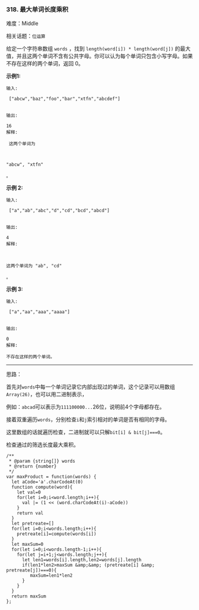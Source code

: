 ### 318. 最大单词长度乘积

难度：Middle

相关话题：`位运算`

给定一个字符串数组 `words` ，找到 `length(word[i]) * length(word[j])` 的最大值，并且这两个单词不含有公共字母。你可以认为每个单词只包含小写字母。如果不存在这样的两个单词，返回 0。



**示例1:** 



```
输入:

 ["abcw","baz","foo","bar","xtfn","abcdef"]


输出:

16 
解释:

 这两个单词为



"abcw", "xtfn"

。
```


**示例 2:** 



```
输入:

 ["a","ab","abc","d","cd","bcd","abcd"]


输出:

4 
解释:



这两个单词为 "ab", "cd"

。
```


**示例 3:** 



```
输入:

 ["a","aa","aaa","aaaa"]


输出:

0 
解释:

不存在这样的两个单词。
```



-----

思路：

首先对`words`中每一个单词记录它内部出现过的单词，这个记录可以用数组`Array(26)`，也可以用二进制表示，

例如：`abcad`可以表示为`111100000...`26位，说明前4个字母都存在。

接着双重遍历`words`，分别检查`i`和`j`索引相对的单词是否有相同的字母。

这里数组的话就遍历检查，二进制就可以只解`bit[i] & bit[j]===0`。

检查通过的筛选长度最大乘积。
```
/**
 * @param {string[]} words
 * @return {number}
 */
var maxProduct = function(words) {
  let aCode='a'.charCodeAt(0)
  function compute(word){
    let val=0
    for(let i=0;i<word.length;i++){
      val |= (1 << (word.charCodeAt(i)-aCode))
    }
    return val
  }
  let pretreate=[]
  for(let i=0;i<words.length;i++){
    pretreate[i]=compute(words[i])
  }
  let maxSum=0
  for(let i=0;i<words.length-1;i++){
    for(let j=i+1;j<words.length;j++){
      let len1=words[i].length,len2=words[j].length
      if(len1*len2>maxSum &amp;&amp; (pretreate[i] &amp; pretreate[j])===0){
         maxSum=len1*len2
      }
    }
  }
  return maxSum
};
```

